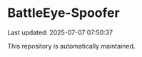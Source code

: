 # BattleEye-Spoofer

Last updated: 2025-07-07 07:50:37

This repository is automatically maintained.
